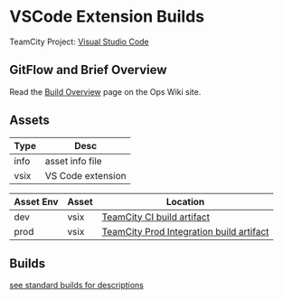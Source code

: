 # VSCode Extension Builds

TeamCity Project: [Visual Studio Code](http://tc.codestream.us/project/VisualStudioCode)


## GitFlow and Brief Overview
Read the [Build Overview](https://teamcodestream.atlassian.net/wiki/x/04BID) page on the Ops Wiki site.

## Assets
| Type | Desc |
| --- | --- |
| info | asset info file |
| vsix | VS Code extension |

| Asset Env | Asset | Location |
| --- | --- | --- |
| dev | vsix | [TeamCity CI build artifact](http://tc.codestream.us/buildConfiguration/VisualStudioCode_Ci) |
| prod | vsix | [TeamCity Prod Integration build artifact](http://tc.codestream.us/buildConfiguration/VisualStudioCode_ProdIntegration) |

## Builds

[see standard builds for descriptions](https://github.com/TeamCodeStream/teamcity_tools/blob/master/README.project-build-types.md#standard-project-builds)
